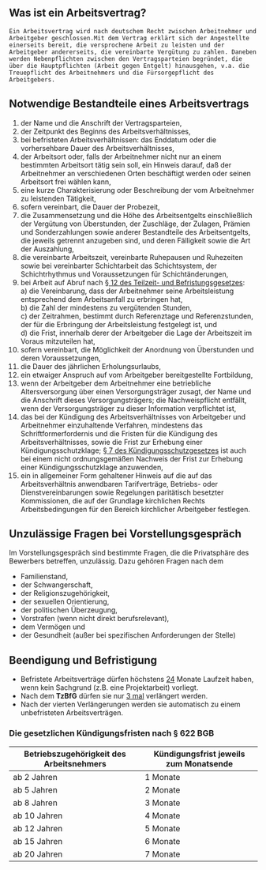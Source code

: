 ## Was ist ein Arbeitsvertrag?

	Ein Arbeitsvertrag wird nach deutschem Recht zwischen Arbeitnehmer und Arbeitgeber geschlossen.Mit dem Vertrag erklärt sich der Angestellte einerseits bereit, die versprochene Arbeit zu leisten und der Arbeitgeber andererseits, die vereinbarte Vergütung zu zahlen. Daneben werden Nebenpflichten zwischen den Vertragsparteien begründet, die über die Hauptpflichten (Arbeit gegen Entgelt) hinausgehen, v.a. die Treuepflicht des Arbeitnehmers und die Fürsorgepflicht des Arbeitgebers.

## Notwendige Bestandteile eines Arbeitsvertrags

1. der Name und die Anschrift der Vertragsparteien,  
2. der Zeitpunkt des Beginns des Arbeitsverhältnisses,  
3. bei befristeten Arbeitsverhältnissen: das Enddatum oder die vorhersehbare Dauer des Arbeitsverhältnisses,  
4. der Arbeitsort oder, falls der Arbeitnehmer nicht nur an einem bestimmten Arbeitsort tätig sein soll, ein Hinweis darauf, daß der Arbeitnehmer an verschiedenen Orten beschäftigt werden oder seinen Arbeitsort frei wählen kann,  
5. eine kurze Charakterisierung oder Beschreibung der vom Arbeitnehmer zu leistenden Tätigkeit, 
6. sofern vereinbart, die Dauer der Probezeit,  
7. die Zusammensetzung und die Höhe des Arbeitsentgelts einschließlich der Vergütung von Überstunden, der Zuschläge, der Zulagen, Prämien und Sonderzahlungen sowie anderer Bestandteile des Arbeitsentgelts, die jeweils getrennt anzugeben sind, und deren Fälligkeit sowie die Art der Auszahlung,  
8. die vereinbarte Arbeitszeit, vereinbarte Ruhepausen und Ruhezeiten sowie bei vereinbarter Schichtarbeit das Schichtsystem, der Schichtrhythmus und Voraussetzungen für Schichtänderungen,  
9. bei Arbeit auf Abruf nach [§ 12 des Teilzeit- und Befristungsgesetzes](https://www.buzer.de/12_TzBfG.htm "§ 12 TzBfG"):  
	a) die Vereinbarung, dass der Arbeitnehmer seine Arbeitsleistung entsprechend dem Arbeitsanfall zu erbringen hat,  
	b) die Zahl der mindestens zu vergütenden Stunden,  
	c) der Zeitrahmen, bestimmt durch Referenztage und Referenzstunden, der für die Erbringung der Arbeitsleistung festgelegt ist, und  
	d) die Frist, innerhalb derer der Arbeitgeber die Lage der Arbeitszeit im Voraus mitzuteilen hat,  
10. sofern vereinbart, die Möglichkeit der Anordnung von Überstunden und deren Voraussetzungen,  
11. die Dauer des jährlichen Erholungsurlaubs,  
12. ein etwaiger Anspruch auf vom Arbeitgeber bereitgestellte Fortbildung,  
13. wenn der Arbeitgeber dem Arbeitnehmer eine betriebliche Altersversorgung über einen Versorgungsträger zusagt, der Name und die Anschrift dieses Versorgungsträgers; die Nachweispflicht entfällt, wenn der Versorgungsträger zu dieser Information verpflichtet ist,  
14. das bei der Kündigung des Arbeitsverhältnisses von Arbeitgeber und Arbeitnehmer einzuhaltende Verfahren, mindestens das Schriftformerfordernis und die Fristen für die Kündigung des Arbeitsverhältnisses, sowie die Frist zur Erhebung einer Kündigungsschutzklage; [§ 7 des Kündigungsschutzgesetzes](https://www.buzer.de/gesetz/5503/a75444.htm "§ 7 KSchG") ist auch bei einem nicht ordnungsgemäßen Nachweis der Frist zur Erhebung einer Kündigungsschutzklage anzuwenden,  
15. ein in allgemeiner Form gehaltener Hinweis auf die auf das Arbeitsverhältnis anwendbaren Tarifverträge, Betriebs- oder Dienstvereinbarungen sowie Regelungen paritätisch besetzter Kommissionen, die auf der Grundlage kirchlichen Rechts Arbeitsbedingungen für den Bereich kirchlicher Arbeitgeber festlegen.

## Unzulässige Fragen bei Vorstellungsgespräch

Im Vorstellungsgespräch sind bestimmte Fragen, die die Privatsphäre des Bewerbers betreffen, unzulässig. Dazu gehören Fragen nach dem 
- Familienstand, 
- der Schwangerschaft, 
- der Religionszugehörigkeit, 
- der sexuellen Orientierung, 
- der politischen Überzeugung, 
- Vorstrafen (wenn nicht direkt berufsrelevant), 
- dem Vermögen und 
- der Gesundheit (außer bei spezifischen Anforderungen der Stelle)

## Beendigung und Befristigung

- Befristete Arbeitsverträge dürfen höchstens <u>24</u> Monate Laufzeit haben, wenn kein Sachgrund (z.B. eine Projektarbeit) vorliegt.
- Nach dem <b>TzBfG</b> dürfen sie nur <u>3 mal</u> verlängert werden.
- Nach der vierten Verlängerungen werden sie automatisch zu einem unbefristeten Arbeitsverträgen. 

### Die gesetzlichen Kündigungsfristen nach § 622 BGB

| Betriebszugehörigkeit des Arbeitsnehmers | Kündigungsfrist jeweils zum Monatsende |
| ---------------------------------------- | -------------------------------------- |
| ab 2 Jahren                              | 1 Monate                               |
| ab 5 Jahren                              | 2 Monate                               |
| ab 8 Jahren                              | 3 Monate                               |
| ab 10 Jahren                             | 4 Monate                               |
| ab 12 Jahren                             | 5 Monate                               |
| ab 15 Jahren                             | 6 Monate                               |
| ab 20 Jahren                             | 7 Monate                               |